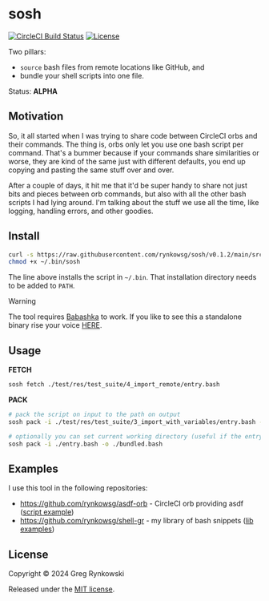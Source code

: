 # sosh

[![CircleCI Build Status][ci-build-badge]][ci-build]
[![License][license-badge]][license]

Two pillars:
- `source` bash files from remote locations like GitHub, and
- bundle your shell scripts into one file.

Status: **ALPHA**

## Motivation

So, it all started when I was trying to share code between CircleCI orbs and their commands.
The thing is, orbs only let you use one bash script per command.
That's a bummer because if your commands share similarities or worse, they are kind of the same just with different defaults, you end up copying and pasting the same stuff over and over.

After a couple of days, it hit me that it'd be super handy to share not just bits
and pieces between orb commands, but also with all the other bash scripts I had lying around.
I'm talking about the stuff we use all the time, like logging, handling errors, and other goodies.

## Install

```sh
curl -s https://raw.githubusercontent.com/rynkowsg/sosh/v0.1.2/main/src/pl/rynkowski/sosh.cljc -o ~/.bin/sosh
chmod +x ~/.bin/sosh
```
The line above installs the script in `~/.bin`. That installation directory needs to be added to `PATH`.

> [!WARNING]
> The tool requires [Babashka](https://github.com/babashka/babashka) to work. If you like to see this a standalone binary rise your voice [HERE](https://github.com/rynkowsg/sosh/issues/1).

## Usage

**FETCH**

```sh
sosh fetch ./test/res/test_suite/4_import_remote/entry.bash
```

**PACK**

```sh
# pack the script on input to the path on output
sosh pack -i ./test/res/test_suite/3_import_with_variables/entry.bash -o ./bundled.bash

# optionally you can set current working directory (useful if the entry script doesn't use absolute path for sourced files)
sosh pack -i ./entry.bash -o ./bundled.bash
```

## Examples

I use this tool in the following repositories:
- https://github.com/rynkowsg/asdf-orb - CircleCI orb providing asdf ([script example](https://github.com/rynkowsg/asdf-orb/blob/main/src/scripts/install_asdf.bash))
- https://github.com/rynkowsg/shell-gr - my library of bash snippets ([lib examples](https://github.com/rynkowsg/shell-gr/blob/main/lib/))

## License

Copyright © 2024 Greg Rynkowski

Released under the [MIT license][license].

[ci-build-badge]: https://circleci.com/gh/rynkowsg/sosh.svg?style=shield "CircleCI Build Status"
[ci-build]: https://circleci.com/gh/rynkowsg/sosh
[license-badge]: https://img.shields.io/badge/license-MIT-lightgrey.svg
[license]: https://raw.githubusercontent.com/rynkowsg/sosh/main/LICENSE
